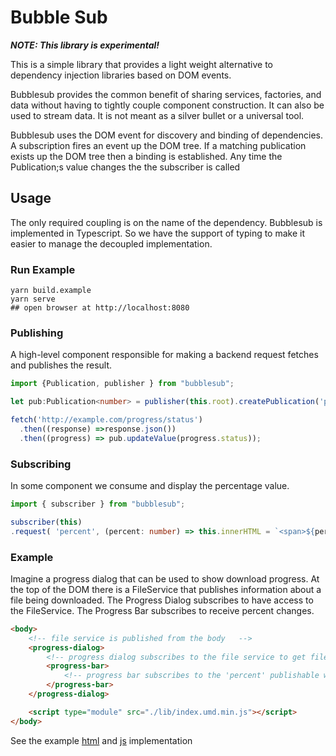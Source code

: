 # Bubble Sub

***NOTE: This library is experimental!***

This is a simple library that provides a light weight alternative to dependency injection libraries based on DOM events.

Bubblesub provides the common benefit of sharing services, factories, and data without having to tightly couple component construction. It can also be used to stream data. It is not meant as a silver bullet or a universal tool.

Bubblesub uses the DOM event for discovery and binding of dependencies. A subscription fires an event up the DOM tree. If a matching publication exists up the DOM tree then a binding is established. Any time the Publication;s value changes the the subscriber is called  

## Usage

The only required coupling is on the name of the dependency. Bubblesub is implemented in Typescript. So we have the support of typing to make it easier to manage the decoupled implementation.

### Run Example

```shell script
yarn build.example
yarn serve
## open browser at http://localhost:8080
```

### Publishing

A high-level component responsible for making a backend request fetches and publishes the result. 

```typescript
import {Publication, publisher } from "bubblesub"; 

let pub:Publication<number> = publisher(this.root).createPublication('percent', 0)

fetch('http://example.com/progress/status')
  .then((response) =>response.json())
  .then((progress) => pub.updateValue(progress.status));

```

### Subscribing

In some component we consume and display the percentage value.

```typescript
import { subscriber } from "bubblesub";

subscriber(this)
.request( 'percent', (percent: number) => this.innerHTML = `<span>${percent}</span>` )
```

### Example

Imagine a progress dialog that can be used to show download progress. At the top of the DOM there is a FileService that publishes information about a file being downloaded. The Progress Dialog subscribes to have access to the FileService. The Progress Bar subscribes to receive percent changes. 

```html
<body>
    <!-- file service is published from the body   -->
    <progress-dialog>
        <!-- progress dialog subscribes to the file service to get file download updates -->
        <progress-bar>
            <!-- progress bar subscribes to the 'percent' publishable which the progress dialog publishes-->
        </progress-bar>
    </progress-dialog>

    <script type="module" src="./lib/index.umd.min.js"></script>
</body>

```

See the example [html](example.html) and [js](src/example) implementation
